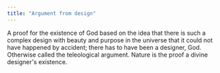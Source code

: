 ```yaml
---
title: "Argument from design"
---
```

A proof for the existence of God based on the idea that there is such a complex design with beauty and purpose in the universe that it could not have happened by accident; there has to have been a designer, God. Otherwise called the teleological argument. Nature is the proof a divine designer's existence.

